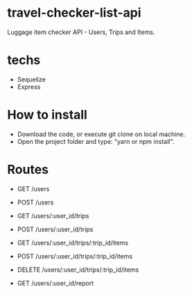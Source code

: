 # travel-checker-list-api
Luggage item checker API - Users, Trips and Items.

# techs
- Sequelize
- Express

# How to install

- Download the code, or execute git clone on local machine.
- Open the project folder and type: "yarn or npm install".

# Routes

- GET /users
- POST /users

- GET /users/:user_id/trips
- POST /users/:user_id/trips

- GET /users/:user_id/trips/:trip_id/items
- POST /users/:user_id/trips/:trip_id/items
- DELETE /users/:user_id/trips/:trip_id/items

- GET /users/:user_id/report
